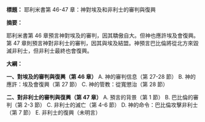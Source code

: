 **標題：** 耶利米書第 46-47 章：神對埃及和非利士的審判與復興

**摘要：**

耶利米書第 46 章預言神對埃及的審判，因其驕傲自大。但神也應許埃及會復興。第 47 章則預言神對非利士的審判，因其與埃及結盟。神預言巴比倫將從北方來毀滅非利士，但非利士最終也會復興。

**大綱：**

**一、對埃及的審判與復興（第 46 章）**
    A. 神的審判信息（第 27-28 節）
    B. 神的應許：埃及會復興（第 27 節）
    C. 神的管教：從寬懲治（第 28 節）

**二、對非利士的審判與復興（第 47 章）**
    A. 預言的背景（第 1 節）
    B. 巴比倫的審判（第 2-3 節）
    C. 非利士的滅亡（第 4-6 節）
    D. 神的命令：巴比倫攻擊非利士（第 7 節）
    E. 非利士的復興（未明言）